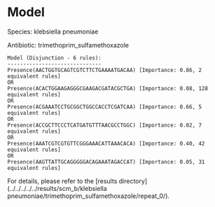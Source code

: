 
# Model

Species: klebsiella pneumoniae

Antibiotic: trimethoprim_sulfamethoxazole

```
Model (Disjunction - 6 rules):
------------------------------
Presence(AACTGGTGCAGTCGTCTTCTGAAAATGACAA) [Importance: 0.86, 2 equivalent rules]
OR
Presence(ACACTGGAAGAGGGCGAAGACGATACGCTGA) [Importance: 0.08, 128 equivalent rules]
OR
Presence(ACGAAATCCTGCGGCTGGCCACCTCGATCAA) [Importance: 0.66, 5 equivalent rules]
OR
Presence(ACCGCTTCCCTCATGATGTTTAACGCCTGGC) [Importance: 0.02, 7 equivalent rules]
OR
Presence(AAATCGTCGTGTTCGGGAAACATTAAACACA) [Importance: 0.40, 42 equivalent rules]
OR
Presence(AAGTTATTGCAGGGGGACAGAAATAGACCAT) [Importance: 0.05, 31 equivalent rules]

```

For details, please refer to the [results directory](../../../../../results/scm_b/klebsiella pneumoniae/trimethoprim_sulfamethoxazole/repeat_0/).

